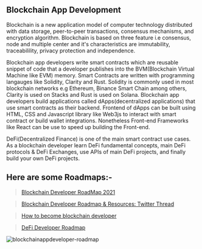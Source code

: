 ## Blockchain App Development
Blockchain is a new application model of computer technology distributed with data storage, peer-to-peer transactions, consensus mechanisms, and encryption algorithm. Blockchain is based on three feature i.e consensus, node and multiple center and it's characteristics are immutability, traceabilility, privacy protection and independence.

Blockchain app developers write smart contracts which are reusable snippet of code that a developer publishes into the BVM(Blockchain Virtual Machine like EVM) memory. Smart Contracts are written with programming langauges like Solidity, Clarity and Rust. Solidity is commonly used in most blockchain networks e.g Ethereum, Binance Smart Chain among others, Clarity is used on Stacks and Rust is used on Solana. Blockchain app developers build applications called dApps(decentralized applications) that use smart contracts as their backend. Frontend of dApps can be built using HTML, CSS and Javascript library like Web3js to interact with smart contract or build wallet integrations. Nonetheless Front-end Frameworks like React can be use to speed up building the Front-end.

DeFi(Decentralized Finance) is one of the main smart contract use cases. As a blockchain developer learn DeFi fundamental concepts, main DeFi protocols & DeFi Exchanges, use APIs of main DeFi projects, and finally build your own DeFi projects. 

## Here are some Roadmaps:-

> [Blockchain Developer RoadMap 2021](https://www.youtube.com/watch?v=ci_AIMCF-HA)

> [Blockchain Developer Roadmap & Resources: Twitter Thread](https://twitter.com/dabit3/status/1400784178359189506)

> [How to become blockchain developer](https://www.softwaretestinghelp.com/blockchain-developer/)

> [DeFi Developer Roadmap](https://github.com/OffcierCia/DeFi-Developer-Road-Map)

![blockchainappdeveloper-roadmap](https://drive.google.com/uc?export=view&id=1YzR7dqvozBYzNtKyETw29Jn5BfJdNdgI)
